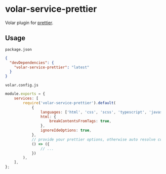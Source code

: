 # volar-service-prettier

Volar plugin for [prettier](https://prettier.io/).

## Usage

`package.json`

```json
{
  "devDependencies": {
    "volar-service-prettier": "latest"
  }
}
```

`volar.config.js`

```js
module.exports = {
	services: [
		require('volar-service-prettier').default(
			{
				languages: ['html', 'css', 'scss', 'typescript', 'javascript'],
				html: {
					breakContentsFromTags: true,
				},
				ignoreIdeOptions: true,
			},
			// provide your prettier options, otherwise auto resolve config file by plugin
			() => ({
				// ...
			})
		),
	],
};
```
